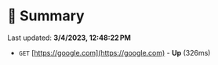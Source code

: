 # 📖 Summary
Last updated: **3/4/2023, 12:48:22 PM**

- `GET` [https://google.com](https://google.com) - **Up** (326ms)
